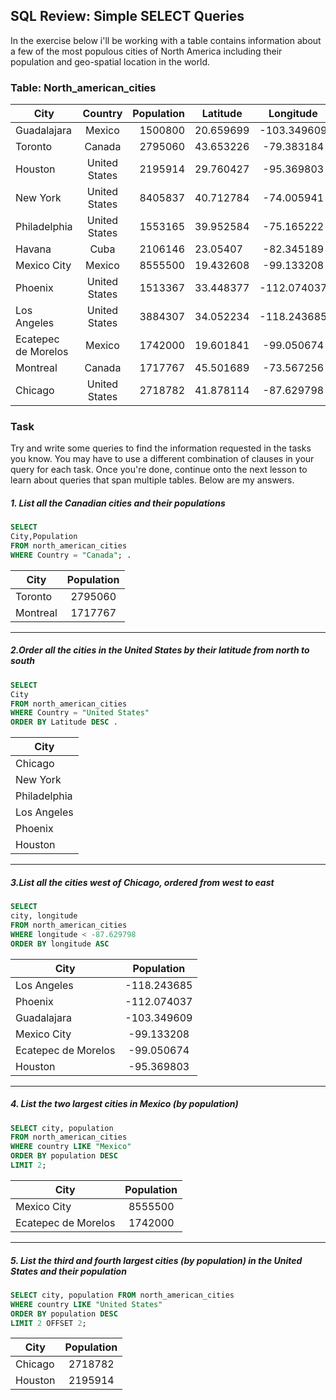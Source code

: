 ## SQL Review: Simple SELECT Queries
In the exercise below i'll be working with a table  contains information about a few of the most populous cities of North America including their population and geo-spatial location in the world.
### Table: North_american_cities
| City        | Country           | Population  | Latitude        | Longitude           |
| ------------- |:-------------:| -----:| ------------- |:-------------:|
| Guadalajara     | Mexico |1500800 |20.659699 |-103.349609 |
| Toronto     | Canada      | 2795060 | 43.653226| -79.383184| |
| Houston | United States    |   2195914 | 29.760427|-95.369803 | |
| New York     | United States |8405837 |40.712784 |-74.005941 |
| Philadelphia     | United States |1553165 |39.952584 |-75.165222 |
| Havana     | Cuba |2106146 | 23.05407|-82.345189 |
| Mexico City    | Mexico |8555500 |19.432608 | -99.133208|
| Phoenix    | United States |1513367 |33.448377	 |-112.074037 |
| Los Angeles    | United States |3884307 |34.052234 |-118.243685 |
| Ecatepec de Morelos    | Mexico |1742000 |19.601841 |-99.050674 |
| Montreal    | Canada |1717767 | 45.501689|-73.567256 |
| Chicago    | United States | 2718782|41.878114 | -87.629798|
### Task
Try and write some queries to find the information requested in the tasks you know. You may have to use a different combination of clauses in your query for each task. Once you're done, continue onto the next lesson to learn about queries that span multiple tables.
Below are my answers.

##### 1. List all the Canadian cities and their populations
        
```SQL
SELECT
City,Population 
FROM north_american_cities
WHERE Country = "Canada"; .
```
| City        |  Population  | 
| ------------- |:-------------:| 
| Toronto     | 2795060 |
| Montreal     | 1717767      |

---

##### 2.Order all the cities in the United States by their latitude from north to south

```SQL
SELECT
City 
FROM north_american_cities
WHERE Country = "United States"
ORDER BY Latitude DESC .
```
| City        | 
| ------------- |
| Chicago     |
| New York    | 
| Philadelphia |
| Los Angeles   | 
| Phoenix |
| Houston     |

---
##### 3.List all the cities west of Chicago, ordered from west to east

```SQL
SELECT
city, longitude
FROM north_american_cities
WHERE longitude < -87.629798
ORDER BY longitude ASC
```

| City        |  Population  | 
| ------------- |:-------------:| 
| Los Angeles     | -118.243685 |
| Phoenix     | -112.074037      |
| Guadalajara     | 	-103.349609 |
| Mexico City	     | 	-99.133208      |
| Ecatepec de Morelos	     | -99.050674 |
| Houston     | -95.369803      |

---

##### 4. List the two largest cities in Mexico (by population)

```SQL
SELECT city, population
FROM north_american_cities
WHERE country LIKE "Mexico"
ORDER BY population DESC
LIMIT 2;
```

| City        |  Population  | 
| ------------- |:-------------:| 
| Mexico City     | 8555500 |
| Ecatepec de Morelos	     | 1742000     |

---

##### 5. List the third and fourth largest cities (by population) in the United States and their population

```SQL
SELECT city, population FROM north_american_cities
WHERE country LIKE "United States"
ORDER BY population DESC
LIMIT 2 OFFSET 2;
```
| City        |  Population  | 
| ------------- |:-------------:| 
| Chicago    | 2718782 |
| Houston	     | 2195914     |

